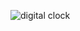 ![digital clock](https://user-images.githubusercontent.com/80118217/190870203-6ca55084-2e55-471e-b8e1-3327b0b2bbc6.JPG)
